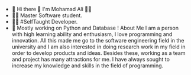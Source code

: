 - 👋 Hi there 👋 I'm Mohamad Ali 🙋‍♂️
- 👨‍🎓 Master Software student.
- 👨‍💻 #SelfTaught Developer.
- 🌱 Mostly working on Python and Database !
About Me
I am a person with high learning ability and enthusiasm, I love programming and innovation. All this made me go to the software engineering field in the university and I am also interested in doing research work in my field in order to develop products and ideas. Besides these, working as a team and project has many attractions for me. I have always sought to increase my knowledge and skills in the field of programming.
<!---
mhmdalijavaheri/mhmdalijavaheri is a ✨ special ✨ repository because its `README.md` (this file) appears on your GitHub profile.
You can click the Preview link to take a look at your changes.
--->
